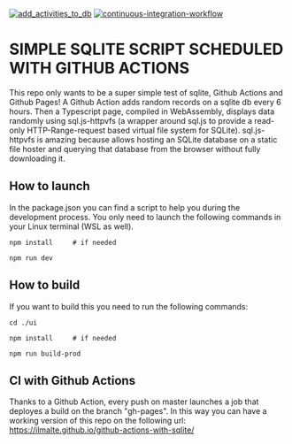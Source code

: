 [![add_activities_to_db](https://github.com/ilmalte/test-sqlite/actions/workflows/add_activities_to_db.yml/badge.svg)](https://github.com/ilmalte/test-sqlite/actions/workflows/add_activities_to_db.yml)
[![continuous-integration-workflow](https://github.com/ilmalte/test-sqlite/actions/workflows/continuous-integration-workflow.yml/badge.svg)](https://github.com/ilmalte/test-sqlite/actions/workflows/continuous-integration-workflow.yml)
# SIMPLE SQLITE SCRIPT SCHEDULED WITH GITHUB ACTIONS
This repo only wants to be a super simple test of sqlite, Github Actions and Github Pages!
A Github Action adds random records on a sqlite db every 6 hours. 
Then a Typescript page, compiled in WebAssembly, displays data randomly using sql.js-httpvfs (a wrapper around sql.js to provide a read-only HTTP-Range-request based virtual file system for SQLite). 
sql.js-httpvfs is amazing because allows hosting an SQLite database on a static file hoster and querying that database from the browser without fully downloading it.

## How to launch
In the package.json you can find a script to help you during the development process.
You only need to launch the following commands in your Linux terminal (WSL as well).

`
npm install     # if needed
`

`
npm run dev
`

## How to build
If you want to build this you need to run the following commands:

`
cd ./ui
`

`
npm install     # if needed
`

`
npm run build-prod
`

## CI with Github Actions
Thanks to a Github Action, every push on master launches a job that deployes a build on the branch "gh-pages".
In this way you can have a working version of this repo on the following url:
https://ilmalte.github.io/github-actions-with-sqlite/